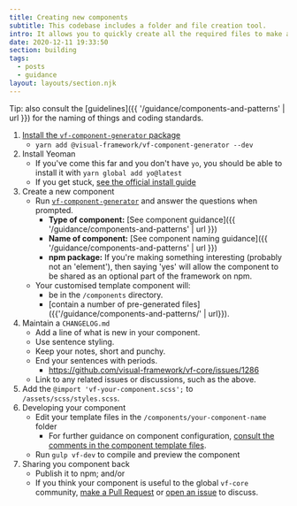 ```yaml
---
title: Creating new components
subtitle: This codebase includes a folder and file creation tool.
intro: It allows you to quickly create all the required files to make a component -- it gives you the option to create am element, block, or container.
date: 2020-12-11 19:33:50
section: building
tags:
  - posts
  - guidance
layout: layouts/section.njk
---
```


Tip: also consult the [guidelines]({{ '/guidance/components-and-patterns' | url }}) for the naming of things and coding standards.

1. [Install the `vf-component-generator` package](https://github.com/visual-framework/vf-core/tree/develop/tools/vf-component-generator)
   - `yarn add @visual-framework/vf-component-generator --dev`
1. Install Yeoman
   - If you've come this far and you don't have `yo`, you should be able to install it with `yarn global add yo@latest`
   - If you get stuck, [see the official install guide](http://yeoman.io/codelab/setup.html)
1. Create a new component
   - Run [`vf-component-generator`](https://www.npmjs.com/package/@visual-framework/vf-component-generator) and answer the questions when prompted.
       - **Type of component:** [See component guidance]({{ '/guidance/components-and-patterns' | url }})
       - **Name of component:** [See component naming guidance]({{ '/guidance/components-and-patterns' | url }})
       - **npm package:** If you're making something interesting (probably not an 'element'), then saying 'yes' will allow the component to be shared as an optional part of the framework on npm.
    - Your customised template component will:
       - be in the `/components` directory.
       - [contain a number of pre-generated files]({{'/guidance/components-and-patterns/' | url}}).
1. Maintain a `CHANGELOG.md`
    - Add a line of what is new in your component.
    - Use sentence styling.
    - Keep your notes, short and punchy.
    - End your sentences with periods.
      - https://github.com/visual-framework/vf-core/issues/1286
    - Link to any related issues or discussions, such as the above.
1. Add the `@import 'vf-your-component.scss';` to `/assets/scss/styles.scss`.
1. Developing your component
   - Edit your template files in the `/components/your-component-name` folder
       - For further guidance on component configuration, [consult the comments in the component template files](https://github.com/visual-framework/vf-core/tree/develop/tools/component-generator/templates).
   - Run `gulp vf-dev` to compile and preview the component
1. Sharing you component back
   - Publish it to npm; and/or
   - If you think your component is useful to the global `vf-core` community, [make a Pull Request](https://github.com/visual-framework/vf-core/pulls) or [open an issue](https://github.com/visual-framework/vf-core/issues/new/choose) to discuss.
